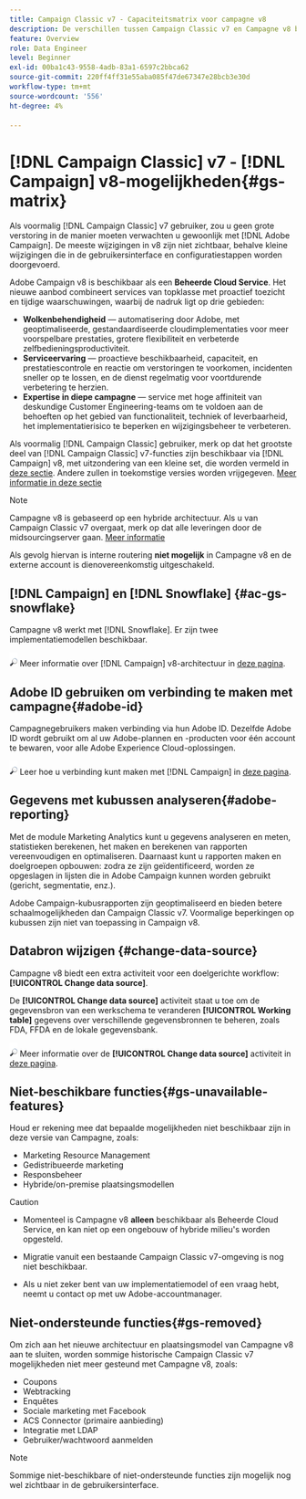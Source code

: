 ```yaml
---
title: Campaign Classic v7 - Capaciteitsmatrix voor campagne v8
description: De verschillen tussen Campaign Classic v7 en Campagne v8 begrijpen
feature: Overview
role: Data Engineer
level: Beginner
exl-id: 00ba1c43-9558-4adb-83a1-6597c2bbca62
source-git-commit: 220ff4ff31e55aba085f47de67347e28bcb3e30d
workflow-type: tm+mt
source-wordcount: '556'
ht-degree: 4%

---
```


# [!DNL Campaign Classic] v7 - [!DNL Campaign] v8-mogelijkheden{#gs-matrix}

Als voormalig [!DNL Campaign Classic] v7 gebruiker, zou u geen grote verstoring in de manier moeten verwachten u gewoonlijk met [!DNL Adobe Campaign]. De meeste wijzigingen in v8 zijn niet zichtbaar, behalve kleine wijzigingen die in de gebruikersinterface en configuratiestappen worden doorgevoerd.

Adobe Campaign v8 is beschikbaar als een **Beheerde Cloud Service**. Het nieuwe aanbod combineert services van topklasse met proactief toezicht en tijdige waarschuwingen, waarbij de nadruk ligt op drie gebieden:

* **Wolkenbehendigheid** — automatisering door Adobe, met geoptimaliseerde, gestandaardiseerde cloudimplementaties voor meer voorspelbare prestaties, grotere flexibiliteit en verbeterde zelfbedieningsproductiviteit.
* **Serviceervaring** — proactieve beschikbaarheid, capaciteit, en prestatiescontrole en reactie om verstoringen te voorkomen, incidenten sneller op te lossen, en de dienst regelmatig voor voortdurende verbetering te herzien.
* **Expertise in diepe campagne** — service met hoge affiniteit van deskundige Customer Engineering-teams om te voldoen aan de behoeften op het gebied van functionaliteit, techniek of leverbaarheid, het implementatierisico te beperken en wijzigingsbeheer te verbeteren.

Als voormalig [!DNL Campaign Classic] gebruiker, merk op dat het grootste deel van [!DNL Campaign Classic] v7-functies zijn beschikbaar via [!DNL Campaign] v8, met uitzondering van een kleine set, die worden vermeld in [deze sectie](#gs-removed). Andere zullen in toekomstige versies worden vrijgegeven. [Meer informatie in deze sectie](#gs-unavailable-features)

>[!NOTE]
>
> Campagne v8 is gebaseerd op een hybride architectuur. Als u van Campaign Classic v7 overgaat, merk op dat alle leveringen door de midsourcingserver gaan. [Meer informatie](../architecture/architecture.md)
>
> Als gevolg hiervan is interne routering **niet mogelijk** in Campagne v8 en de externe account is dienovereenkomstig uitgeschakeld.


## [!DNL Campaign] en [!DNL Snowflake] {#ac-gs-snowflake}

Campagne v8 werkt met [!DNL Snowflake]. Er zijn twee implementatiemodellen beschikbaar.

![](../assets/do-not-localize/glass.png) Meer informatie over [!DNL Campaign] v8-architectuur in [deze pagina](../architecture/architecture.md).


## Adobe ID gebruiken om verbinding te maken met campagne{#adobe-id}

Campagnegebruikers maken verbinding via hun Adobe ID. Dezelfde Adobe ID wordt gebruikt om al uw Adobe-plannen en -producten voor één account te bewaren, voor alle Adobe Experience Cloud-oplossingen.

![](../assets/do-not-localize/glass.png) Leer hoe u verbinding kunt maken met [!DNL Campaign] in [deze pagina](connect.md).

## Gegevens met kubussen analyseren{#adobe-reporting}

Met de module Marketing Analytics kunt u gegevens analyseren en meten, statistieken berekenen, het maken en berekenen van rapporten vereenvoudigen en optimaliseren. Daarnaast kunt u rapporten maken en doelgroepen opbouwen: zodra ze zijn geïdentificeerd, worden ze opgeslagen in lijsten die in Adobe Campaign kunnen worden gebruikt (gericht, segmentatie, enz.).

Adobe Campaign-kubusrapporten zijn geoptimaliseerd en bieden betere schaalmogelijkheden dan Campaign Classic v7. Voormalige beperkingen op kubussen zijn niet van toepassing in Campaign v8.

## Databron wijzigen {#change-data-source}

Campagne v8 biedt een extra activiteit voor een doelgerichte workflow: **[!UICONTROL Change data source]**.

De **[!UICONTROL Change data source]** activiteit staat u toe om de gegevensbron van een werkschema te veranderen **[!UICONTROL Working table]** gegevens over verschillende gegevensbronnen te beheren, zoals FDA, FFDA en de lokale gegevensbank.

![](../assets/do-not-localize/glass.png) Meer informatie over de **[!UICONTROL Change data source]** activiteit in [deze pagina](../config/workflows.md#change-data-source-activity).

## Niet-beschikbare functies{#gs-unavailable-features}

Houd er rekening mee dat bepaalde mogelijkheden niet beschikbaar zijn in deze versie van Campagne, zoals:

* Marketing Resource Management
* Gedistribueerde marketing
* Responsbeheer
* Hybride/on-premise plaatsingsmodellen

>[!CAUTION]
>
>* Momenteel is Campagne v8 **alleen** beschikbaar als Beheerde Cloud Service, en kan niet op een ongebouw of hybride milieu&#39;s worden opgesteld.
>
>* Migratie vanuit een bestaande Campaign Classic v7-omgeving is nog niet beschikbaar.
>
>* Als u niet zeker bent van uw implementatiemodel of een vraag hebt, neemt u contact op met uw Adobe-accountmanager.


## Niet-ondersteunde functies{#gs-removed}

Om zich aan het nieuwe architectuur en plaatsingsmodel van Campagne v8 aan te sluiten, worden sommige historische Campaign Classic v7 mogelijkheden niet meer gesteund met Campagne v8, zoals:

* Coupons
* Webtracking
* Enquêtes
* Sociale marketing met Facebook
* ACS Connector (primaire aanbieding)
* Integratie met LDAP
* Gebruiker/wachtwoord aanmelden

>[!NOTE]
>
>Sommige niet-beschikbare of niet-ondersteunde functies zijn mogelijk nog wel zichtbaar in de gebruikersinterface.
